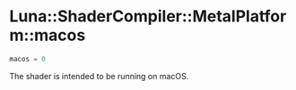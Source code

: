 # Luna::ShaderCompiler::MetalPlatform::macos

```c++
macos = 0
```

The shader is intended to be running on macOS. 


